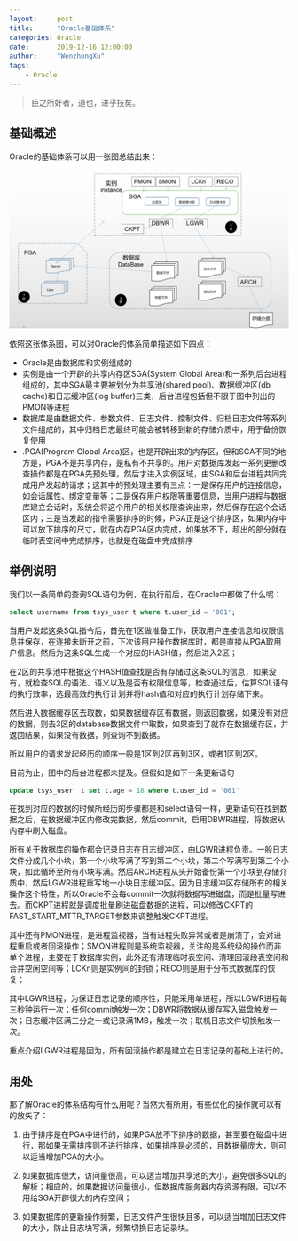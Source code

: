 ```yaml
---
layout:     post
title:      "Oracle基础体系"
categories: Oracle
date:       2019-12-16 12:00:00
author:     "WenzhongXu"
tags:
    - Oracle
---
```


> 臣之所好者，道也，进乎技矣。

## 基础概述

Oracle的基础体系可以用一张图总结出来：
<br>
![体系图](/img/Oracle/OracleSystem.png)

依照这张体系图，可以对Oracle的体系简单描述如下四点：
* Oracle是由数据库和实例组成的
* 实例是由一个开辟的共享内存区SGA(System Global Area)和一系列后台进程组成的，其中SGA最主要被划分为共享池(shared pool)、数据缓冲区(db cache)和日志缓冲区(log buffer)三类，后台进程包括但不限于图中列出的PMON等进程
* 数据库是由数据文件、参数文件、日志文件、控制文件、归档日志文件等系列文件组成的，其中归档日志最终可能会被转移到新的存储介质中，用于备份恢复使用
* .PGA(Program Global Area)区，也是开辟出来的内存区，但和SGA不同的地方是，PGA不是共享内存，是私有不共享的。用户对数据库发起一系列更删改查操作都是在PGA先预处理，然后才进入实例区域，由SGA和后台进程共同完成用户发起的请求；这其中的预处理主要有三点：一是保存用户的连接信息，如会话属性、绑定变量等；二是保存用户权限等重要信息，当用户进程与数据库建立会话时，系统会将这个用户的相关权限查询出来，然后保存在这个会话区内；三是当发起的指令需要排序的时候，PGA正是这个排序区，如果内存中可以放下排序的尺寸，就在内存PGA区内完成，如果放不下，超出的部分就在临时表空间中完成排序，也就是在磁盘中完成排序

## 举例说明

我们以一条简单的查询SQL语句为例，在执行前后，在Oracle中都做了什么呢：

```sql
select username from tsys_user t where t.user_id = '001';
```

当用户发起这条SQL指令后，首先在1区做准备工作，获取用户连接信息和权限信息并保存，在连接未断开之前，下次该用户操作数据库时，都是直接从PGA取用户信息。然后为这条SQL生成一个对应的HASH值，然后进入2区；

在2区的共享池中根据这个HASH值查找是否有存储过这条SQL的信息，如果没有，就检查SQL的语法、语义以及是否有权限信息等，检查通过后，估算SQL语句的执行效率，选最高效的执行计划并将hash值和对应的执行计划存储下来。

然后进入数据缓存区去取数，如果数据缓存区有数据，则返回数据，如果没有对应的数据，则去3区的database数据文件中取数，如果查到了就存在数据缓存区，并返回结果，如果没有数据，则查询不到数据。

所以用户的请求发起经历的顺序一般是1区到2区再到3区，或者1区到2区。

目前为止，图中的后台进程都未提及。但假如是如下一条更新语句

```sql
update tsys_user  t set t.age = 18 where t.user_id = '001'
```

在找到对应的数据的时候所经历的步骤都是和select语句一样，更新语句在找到数据之后，在数据缓冲区内修改完数据，然后commit，启用DBWR进程，将数据从内存中刷入磁盘。

所有关于数据库的操作都会记录日志在日志缓冲区，由LGWR进程负责。一般日志文件分成几个小块，第一个小块写满了写到第二个小块，第二个写满写到第三个小块，如此循环至所有小块写满。然后ARCH进程从头开始备份第一个小块到存储介质中，然后LGWR进程重写地一小块日志缓冲区。因为日志缓冲区存储所有的相关操作这个特性，所以Oracle不会每commit一次就将数据写进磁盘，而是批量写进去。而CKPT进程就是调度批量刷进磁盘数据的进程，可以修改CKPT的FAST_START_MTTR_TARGET参数来调整触发CKPT进程。

其中还有PMON进程，是进程监视器，当有进程失败异常或者是崩溃了，会对进程重启或者回滚操作；SMON进程则是系统监视器，关注的是系统级的操作而非单个进程，主要在于数据库实例，此外还有清理临时表空间、清理回滚段表空间和合并空闲空间等；LCKn则是实例间的封锁；RECO则是用于分布式数据库的恢复；

其中LGWR进程，为保证日志记录的顺序性，只能采用单进程，所以LGWR进程每三秒钟运行一次；任何commit触发一次；DBWR将数据从缓存写入磁盘触发一次；日志缓冲区满三分之一或记录满1MB，触发一次；联机日志文件切换触发一次。

重点介绍LGWR进程是因为，所有回滚操作都是建立在日志记录的基础上进行的。


## 用处
那了解Oracle的体系结构有什么用呢？当然大有所用，有些优化的操作就可以有的放矢了：

1. 由于排序是在PGA中进行的，如果PGA放不下排序的数据，甚至要在磁盘中进行，那如果无需排序则不进行排序，如果排序是必须的，且数据量庞大，则可以适当增加PGA的大小。

2. 如果数据库很大，访问量很高，可以适当增加共享池的大小，避免很多SQL的解析；相应的，如果数据访问量很小，但数据库服务器内存资源有限，可以不用给SGA开辟很大的内存空间；

3. 如果数据库的更新操作频繁，日志文件产生很快且多，可以适当增加日志文件的大小，防止日志块写满，频繁切换日志记录块。